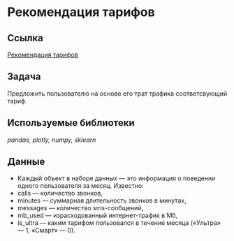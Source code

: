 # Рекомендация тарифов

## Ссылка
[Рекомендация тарифов](https://nbviewer.jupyter.org/github/svvema/Yandex_praktikum-proj/blob/main/ML_projects/ML_classifier_recomend_tarif_telecom/ML_classifier_recomend_tarif_telecom.ipynb)

## Задача

Предложить пользователю на основе его трат трафика соответсвующий тариф.

## Используемые библиотеки
*pandas, plotly, numpy, sklearn*

## Данные

- Каждый объект в наборе данных — это информация о поведении одного пользователя за месяц. Известно:
- сalls — количество звонков,
- minutes — суммарная длительность звонков в минутах,
- messages — количество sms-сообщений,
- mb_used — израсходованный интернет-трафик в Мб,
- is_ultra — каким тарифом пользовался в течение месяца («Ультра» — 1, «Смарт» — 0).


